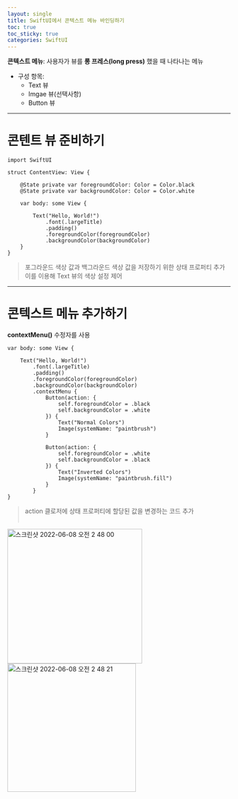 ```yaml
---
layout: single
title: SwiftUI에서 콘텍스트 메뉴 바인딩하기
toc: true
toc_sticky: true
categories: SwiftUI
---
```


**콘텍스트 메뉴**: 사용자가 뷰를 **롱 프레스(long press)** 했을 때 나타나는 메뉴
* 구성 항목: 
    * Text 뷰
    * Imgae 뷰(선택사항)
    * Button 뷰
    
---------    
    
# 콘텐트 뷰 준비하기
```
import SwiftUI

struct ContentView: View {
    
    @State private var foregroundColor: Color = Color.black
    @State private var backgroundColor: Color = Color.white
    
    var body: some View {
    
        Text("Hello, World!")
            .font(.largeTitle)
            .padding()
            .foregroundColor(foregroundColor)
            .backgroundColor(backgroundColor)
    }
}
```
> 포그라운드 색상 값과 백그라운드 색상 값을 저장하기 위한 상태 프로퍼티 추가<br/>
> 이를 이용해 Text 뷰의 색상 설정 제어

------

# 콘텍스트 메뉴 추가하기
**contextMenu()** 수정자를 사용
```
var body: some View {
    
    Text("Hello, World!")
        .font(.largeTitle)
        .padding()
        .foregroundColor(foregroundColor)
        .backgroundColor(backgroundColor)
        .contextMenu {
            Button(action: {
                self.foregroundColor = .black
                self.backgroundColor = .white
            }) {
                Text("Normal Colors")
                Image(systemName: "paintbrush")
            }
                
            Button(action: {
                self.foregroundColor = .white
                self.backgroundColor = .black
            }) {
                Text("Inverted Colors")
                Image(systemName: "paintbrush.fill")
            }
        }
}
```
> action 클로저에 상태 프로퍼티에 할당된 값을 변경하는 코드 추가<br/><br/>        
<img width="304" alt="스크린샷 2022-06-08 오전 2 48 00" src="https://user-images.githubusercontent.com/63464299/172449233-c787f697-3c7c-4abc-8559-80e801e8f096.png">
<img width="290" alt="스크린샷 2022-06-08 오전 2 48 21" src="https://user-images.githubusercontent.com/63464299/172449263-e6e2cc51-c0ca-4ba7-b4c3-e8e380fb8d8e.png">

